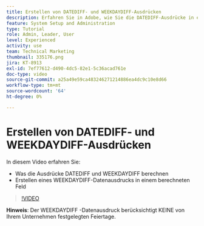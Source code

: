 ```yaml
---
title: Erstellen von DATEDIFF- und WEEKDAYDIFF-Ausdrücken
description: Erfahren Sie in Adobe, wie Sie die DATEDIFF-Ausdrücke in einem berechneten Feld verwenden und erstellen [!DNL Workfront].
feature: System Setup and Administration
type: Tutorial
role: Admin, Leader, User
level: Experienced
activity: use
team: Technical Marketing
thumbnail: 335176.png
jira: KT-8913
exl-id: 7ef77612-d490-4dc5-82e1-5c36acad761e
doc-type: video
source-git-commit: a25a49e59ca483246271214886ea4dc9c10e8d66
workflow-type: tm+mt
source-wordcount: '64'
ht-degree: 0%

---
```


# Erstellen von DATEDIFF- und WEEKDAYDIFF-Ausdrücken

In diesem Video erfahren Sie:

* Was die Ausdrücke DATEDIFF und WEEKDAYDIFF berechnen
* Erstellen eines WEEKDAYDIFF-Datenausdrucks in einem berechneten Feld

>[!VIDEO](https://video.tv.adobe.com/v/335176/?quality=12&learn=on)

**Hinweis**: Der WEEKDAYDIFF -Datenausdruck berücksichtigt KEINE von Ihrem Unternehmen festgelegten Feiertage.
